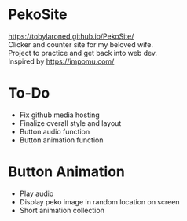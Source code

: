 # PekoSite
https://tobylaroned.github.io/PekoSite/ <br />
Clicker and counter site for my beloved wife. <br />
Project to practice and get back into web dev. <br />
Inspired by https://impomu.com/

# To-Do
- Fix github media hosting
- Finalize overall style and layout
- Button audio function
- Button animation function

# Button Animation
- Play audio
- Display peko image in random location on screen
- Short animation collection
